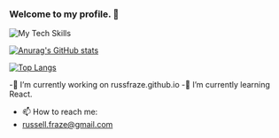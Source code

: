### Welcome to my profile. 👋

![My Tech Skills](https://img.shields.io/static/v1&label=healthinesses&message=<MESSAGE>&color=<COLOR>&?label=healthinesses)

[![Anurag's GitHub stats](https://github-readme-stats.vercel.app/api?username=russfraze&show_icons=true&bg_color=2A2A2A&text_color=AEB1BA&icon_color=CDFE02&title_color=AEB1BA)](https://github.com/anuraghazra/github-readme-stats)

[![Top Langs](https://github-readme-stats.vercel.app/api/top-langs/?username=russfraze&show_icons=true&bg_color=2A2A2A&text_color=AEB1BA&icon_color=CDFE02&title_color=AEB1BA)](https://github.com/anuraghazra/github-readme-stats)



-🔭 I’m currently working on russfraze.github.io
-🌱 I’m currently learning React.

- 📫 How to reach me: 
- russell.fraze@gmail.com


